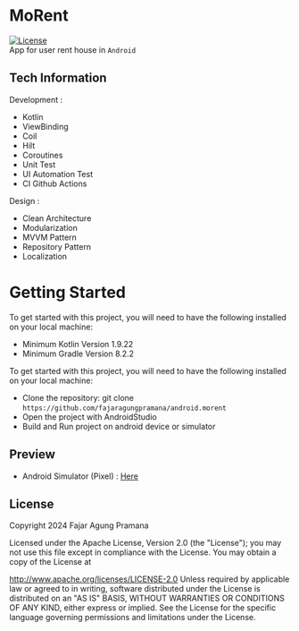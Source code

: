 # MoRent
[![License](https://img.shields.io/badge/License-Apache%202.0-blue.svg)](https://opensource.org/licenses/Apache-2.0)</br>
App for user rent house in `Android`

## Tech Information
Development :
- Kotlin
- ViewBinding
- Coil
- Hilt
- Coroutines
- Unit Test
- UI Automation Test
- CI Github Actions

Design :
- Clean Architecture
- Modularization
- MVVM Pattern
- Repository Pattern
- Localization

# Getting Started
To get started with this project, you will need to have the following installed on your local machine:
- Minimum Kotlin Version 1.9.22
- Minimum Gradle Version 8.2.2

To get started with this project, you will need to have the following installed on your local machine:
- Clone the repository: git clone `https://github.com/fajaragungpramana/android.morent`
- Open the project with AndroidStudio
- Build and Run project on android device or simulator

## Preview
- Android Simulator (Pixel) : [Here](https://drive.google.com/drive/folders/1GBqPKNRpw5NtH29cvG8t9ljpMVwUeyFe?usp=drive_link)

## License
Copyright 2024 Fajar Agung Pramana

Licensed under the Apache License, Version 2.0 (the "License"); you may not use this file except in compliance with the License. You may obtain a copy of the License at

http://www.apache.org/licenses/LICENSE-2.0
Unless required by applicable law or agreed to in writing, software distributed under the License is distributed on an "AS IS" BASIS, WITHOUT WARRANTIES OR CONDITIONS OF ANY KIND, either express or implied. See the License for the specific language governing permissions and limitations under the License.   
